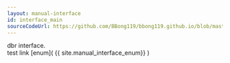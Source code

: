 ```yaml
---
layout: manual-interface
id: interface_main
sourceCodeUrl: https://github.com/BBong119/bbong119.github.io/blob/master/dbr-detailed-info/manual/interface/index.md
---
```


dbr interface.   
test link [enum]( {{ site.manual_interface_enum}} )
